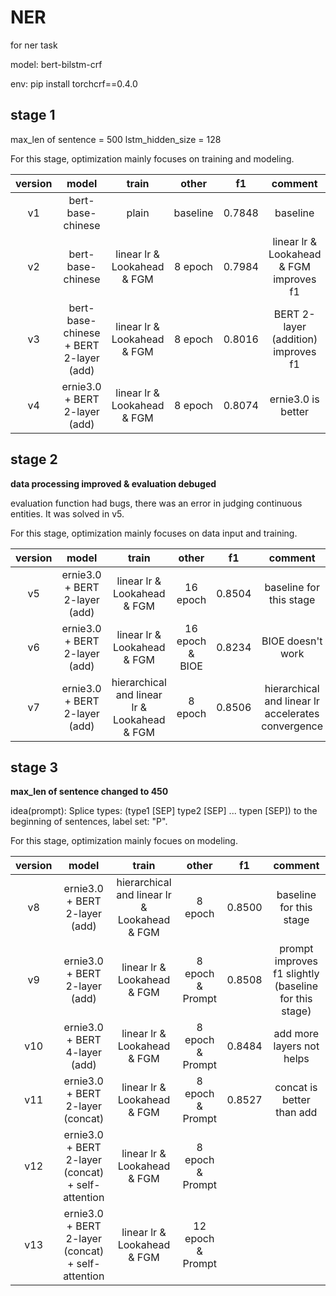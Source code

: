 # NER
for ner task

model: bert-bilstm-crf

env: pip install torchcrf==0.4.0

## stage 1

max_len of sentence = 500
lstm_hidden_size = 128

For this stage, optimization mainly focuses on training and modeling.

| version | model | train | other | f1 | comment |
|:--------:|:-----------:|:-----------:|:-----------:|:-----------:|:-------:|
| v1 | bert-base-chinese | plain | baseline | 0.7848 | baseline |
| v2 | bert-base-chinese | linear lr & Lookahead & FGM | 8 epoch | 0.7984 | linear lr & Lookahead & FGM improves f1 |
| v3 | bert-base-chinese + BERT 2-layer (add) | linear lr & Lookahead & FGM | 8 epoch | 0.8016 | BERT 2-layer (addition) improves f1 |
| v4 | ernie3.0 + BERT 2-layer (add) | linear lr & Lookahead & FGM | 8 epoch | 0.8074 | ernie3.0 is better |

## stage 2

********data processing improved & evaluation debuged********

evaluation function had bugs, there was an error in judging continuous entities. It was solved in v5.

For this stage, optimization mainly focuses on data input and training.

| version | model | train | other | f1 | comment |
|:--------:|:-----------:|:-----------:|:-----------:|:-----------:|:-------:|
| v5 | ernie3.0 + BERT 2-layer (add) | linear lr & Lookahead & FGM | 16 epoch | 0.8504 | baseline for this stage |
| v6 | ernie3.0 + BERT 2-layer (add) | linear lr & Lookahead & FGM | 16 epoch & BIOE | 0.8234 | BIOE doesn't work |
| v7 | ernie3.0 + BERT 2-layer (add) | hierarchical and linear lr & Lookahead & FGM | 8 epoch | 0.8506 | hierarchical and linear lr accelerates convergence |

## stage 3

********max_len of sentence changed to 450********

idea(prompt): Splice types: (type1 [SEP] type2 [SEP] ... typen [SEP]) to the beginning of sentences, label set: "P".

For this stage, optimization mainly focues on modeling.

| version | model | train | other | f1 | comment |
|:--------:|:-----------:|:-----------:|:-----------:|:-----------:|:-------:|
| v8 | ernie3.0 + BERT 2-layer (add) | hierarchical and linear lr & Lookahead & FGM | 8 epoch | 0.8500 | baseline for this stage |
| v9 | ernie3.0 + BERT 2-layer (add) | linear lr & Lookahead & FGM | 8 epoch & Prompt | 0.8508 | prompt improves f1 slightly (baseline for this stage) |
| v10 | ernie3.0 + BERT 4-layer (add) | linear lr & Lookahead & FGM | 8 epoch & Prompt | 0.8484 | add more layers not helps |
| v11 | ernie3.0 + BERT 2-layer (concat) | linear lr & Lookahead & FGM | 8 epoch & Prompt | 0.8527 | concat is better than add |
| v12 | ernie3.0 + BERT 2-layer (concat) + self-attention | linear lr & Lookahead & FGM | 8 epoch & Prompt |  |  |
| v13 | ernie3.0 + BERT 2-layer (concat) + self-attention | linear lr & Lookahead & FGM | 12 epoch & Prompt |  |  |
